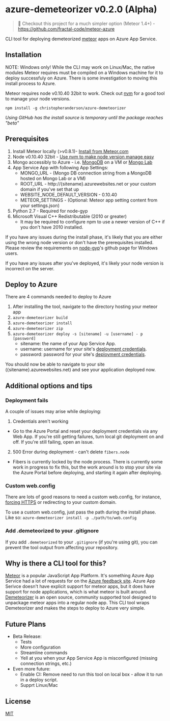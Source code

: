# azure-demeteorizer v0.2.0 (Alpha)

> :tada: Checkout this project for a much simpler option (Meteor 1.4+) - https://github.com/fractal-code/meteor-azure

CLI tool for deploying demeteorized [meteor] apps on Azure App Service.

## Installation

NOTE: Windows only! While the CLI may work on Linux/Mac, the native modules Meteor requires must be compiled on a Windows machine for it to deploy successfuly on Azure. There is some investigation to moving this install process to Azure.

Meteor requires node v0.10.40 32bit to work. Check out [nvm] for a good tool to manage your node versions.

`npm install -g christopheranderson/azure-demeteorizer`

*Using GitHub has the install source is temporary until the package reaches "beta"*

## Prerequisites

1. Install Meteor locally (>v0.8.1)- [Install from Meteor.com][meteor]
2. Node v0.10.40 32bit - [Use nvm to make node version manage easy][nvm]
3. Mongo accessibly to Azure - i.e. [MongoDB](https://www.mongodb.com/) on a VM or [Mongo Lab](https://mongolab.com/)
4. App Service App with following App Settings:
    * MONGO_URL - (Mongo DB connection string from a MongoDB hosted on Mongo Lab or a VM)
    * ROOT_URL - http://{sitename}.azurewebsites.net or your custom domain if you've set that up
    * WEBSITE_NODE_DEFAULT_VERSION - 0.10.40
    * METEOR_SETTINGS - (Optional: Meteor app setting content from your settings.json)     
5. Python 2.7 - Required for node-gyp
6. Microsoft Visual C++ Redistributable (2010 or greater)
    * It may be required to configure npm to use a newer version of C++ if you don't have 2010 installed.

If you have any issues during the install phase, it's likely that you are either using the wrong node version or don't have the prerequisites installed. Please review the requirements on [node-gyp](https://github.com/nodejs/node-gyp#installation)'s github page for Windows users.

If you have any issues after you've deployed, it's likely your node version is incorrect on the server.

## Deploy to Azure

There are 4 commands needed to deploy to Azure

1. After installing the tool, navigate to the directory hosting your meteor app
2. `azure-demeteorizer build`
3. `azure-demeteorizer install`
4. `azure-demeteorizer zip`
5. `azure-demeteorizer deploy -s [sitename] -u [username] - p [password]`
    - sitename: the name of your App Service App.
    - username: username for your site's [deployment credentials].
    - password: password for your site's [deployment credentials].

You should now be able to navigate to your site ({sitename}.azurewebsites.net) and see your application deployed now.

## Additional options and tips

### Deployment fails

A couple of issues may arise while deploying:

1. Credentials aren't working
 - Go to the Azure Portal and reset your deployment credentials via any Web App. If you're still getting failures, turn local git deployment on and off. If you're still failing, open an issue.
2. 500 Error during deployment - can't delete `fibers.node`
 - Fibers is currently locked by the node process. There is currently some work in progress to fix this, but the work around is to stop your site via the Azure Portal before deploying, and starting it again after deploying.

### Custom web.config

There are lots of good reasons to need a custom web.config, for instance, 
[forcing HTTPS](http://microsoftazurewebsitescheatsheet.info/#force-https) 
or redirecting to your custom domain.

To use a custom web.config, just pass the path during the install phase. Like so: `azure-demeteorizer install -p ./path/to/web.config`

### Add .demeteorized to your .gitignore

If you add `.demeteorized` to your `.gitignore` (if you're using git), you can prevent the tool output from affecting your repository.

## Why is there a CLI tool for this?

[Meteor][meteor] is a popular JavaScript App Platform. It's something Azure App Service had a lot of requests for on the [Azure feedback site][azure feedback meteor request]. 
Azure App Serivce doesn't have explicit support for meteor apps, but it does have support for node applications, which is what meteor is built around. [Demeteorizer] is an 
open source, community supported tool designed to unpackage meteor apps into a regular node app. This CLI tool wraps Demeteorizer and makes the steps to deploy to Azure very simple.


## Future Plans

* Beta Release:
    * Tests
    * More configuration
    * Streamline commands
    * Yell at you when your App Service App is misconfigured (missing connection strings, etc.)
* Even more future:
    * Enable CI: Remove need to run this tool on local box - allow it to run in a deploy script.
    * Supprt Linux/Mac

## License

[MIT](LICENSE)

<!-- Links -->
[meteor]: https://www.meteor.com/
[azure feedback meteor request]: https://feedback.azure.com/forums/169385-web-apps-formerly-websites/suggestions/6848937-add-support-for-meteor-on-azure-websites
[Demeteorizer]: https://github.com/onmodulus/demeteorizer
[deployment credentials]: https://github.com/projectkudu/kudu/wiki/Deployment-credentials
[nvm]: https://github.com/coreybutler/nvm-windows
